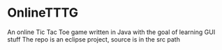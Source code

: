 # OnlineTTTG
An online Tic Tac Toe game written in Java with the goal of learning GUI stuff
The repo is an eclipse project, source is in the src path
